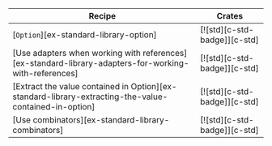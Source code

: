 | Recipe | Crates |
|---|---|
| [`Option`][ex-standard-library-option] | [![std][c-std-badge]][c-std] |
| [Use adapters when working with references][ex-standard-library-adapters-for-working-with-references] | [![std][c-std-badge]][c-std] |
| [Extract the value contained in Option][ex-standard-library-extracting-the-value-contained-in-option] | [![std][c-std-badge]][c-std] |
| [Use combinators][ex-standard-library-combinators] | [![std][c-std-badge]][c-std] |
